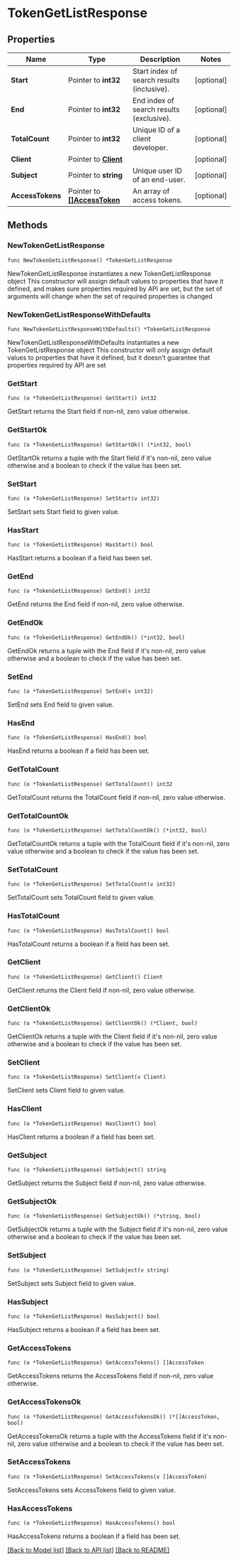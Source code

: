 # TokenGetListResponse

## Properties

Name | Type | Description | Notes
------------ | ------------- | ------------- | -------------
**Start** | Pointer to **int32** | Start index of search results (inclusive).  | [optional] 
**End** | Pointer to **int32** | End index of search results (exclusive).  | [optional] 
**TotalCount** | Pointer to **int32** | Unique ID of a client developer.  | [optional] 
**Client** | Pointer to [**Client**](Client.md) |  | [optional] 
**Subject** | Pointer to **string** | Unique user ID of an end-user.  | [optional] 
**AccessTokens** | Pointer to [**[]AccessToken**](AccessToken.md) | An array of access tokens.  | [optional] 

## Methods

### NewTokenGetListResponse

`func NewTokenGetListResponse() *TokenGetListResponse`

NewTokenGetListResponse instantiates a new TokenGetListResponse object
This constructor will assign default values to properties that have it defined,
and makes sure properties required by API are set, but the set of arguments
will change when the set of required properties is changed

### NewTokenGetListResponseWithDefaults

`func NewTokenGetListResponseWithDefaults() *TokenGetListResponse`

NewTokenGetListResponseWithDefaults instantiates a new TokenGetListResponse object
This constructor will only assign default values to properties that have it defined,
but it doesn't guarantee that properties required by API are set

### GetStart

`func (o *TokenGetListResponse) GetStart() int32`

GetStart returns the Start field if non-nil, zero value otherwise.

### GetStartOk

`func (o *TokenGetListResponse) GetStartOk() (*int32, bool)`

GetStartOk returns a tuple with the Start field if it's non-nil, zero value otherwise
and a boolean to check if the value has been set.

### SetStart

`func (o *TokenGetListResponse) SetStart(v int32)`

SetStart sets Start field to given value.

### HasStart

`func (o *TokenGetListResponse) HasStart() bool`

HasStart returns a boolean if a field has been set.

### GetEnd

`func (o *TokenGetListResponse) GetEnd() int32`

GetEnd returns the End field if non-nil, zero value otherwise.

### GetEndOk

`func (o *TokenGetListResponse) GetEndOk() (*int32, bool)`

GetEndOk returns a tuple with the End field if it's non-nil, zero value otherwise
and a boolean to check if the value has been set.

### SetEnd

`func (o *TokenGetListResponse) SetEnd(v int32)`

SetEnd sets End field to given value.

### HasEnd

`func (o *TokenGetListResponse) HasEnd() bool`

HasEnd returns a boolean if a field has been set.

### GetTotalCount

`func (o *TokenGetListResponse) GetTotalCount() int32`

GetTotalCount returns the TotalCount field if non-nil, zero value otherwise.

### GetTotalCountOk

`func (o *TokenGetListResponse) GetTotalCountOk() (*int32, bool)`

GetTotalCountOk returns a tuple with the TotalCount field if it's non-nil, zero value otherwise
and a boolean to check if the value has been set.

### SetTotalCount

`func (o *TokenGetListResponse) SetTotalCount(v int32)`

SetTotalCount sets TotalCount field to given value.

### HasTotalCount

`func (o *TokenGetListResponse) HasTotalCount() bool`

HasTotalCount returns a boolean if a field has been set.

### GetClient

`func (o *TokenGetListResponse) GetClient() Client`

GetClient returns the Client field if non-nil, zero value otherwise.

### GetClientOk

`func (o *TokenGetListResponse) GetClientOk() (*Client, bool)`

GetClientOk returns a tuple with the Client field if it's non-nil, zero value otherwise
and a boolean to check if the value has been set.

### SetClient

`func (o *TokenGetListResponse) SetClient(v Client)`

SetClient sets Client field to given value.

### HasClient

`func (o *TokenGetListResponse) HasClient() bool`

HasClient returns a boolean if a field has been set.

### GetSubject

`func (o *TokenGetListResponse) GetSubject() string`

GetSubject returns the Subject field if non-nil, zero value otherwise.

### GetSubjectOk

`func (o *TokenGetListResponse) GetSubjectOk() (*string, bool)`

GetSubjectOk returns a tuple with the Subject field if it's non-nil, zero value otherwise
and a boolean to check if the value has been set.

### SetSubject

`func (o *TokenGetListResponse) SetSubject(v string)`

SetSubject sets Subject field to given value.

### HasSubject

`func (o *TokenGetListResponse) HasSubject() bool`

HasSubject returns a boolean if a field has been set.

### GetAccessTokens

`func (o *TokenGetListResponse) GetAccessTokens() []AccessToken`

GetAccessTokens returns the AccessTokens field if non-nil, zero value otherwise.

### GetAccessTokensOk

`func (o *TokenGetListResponse) GetAccessTokensOk() (*[]AccessToken, bool)`

GetAccessTokensOk returns a tuple with the AccessTokens field if it's non-nil, zero value otherwise
and a boolean to check if the value has been set.

### SetAccessTokens

`func (o *TokenGetListResponse) SetAccessTokens(v []AccessToken)`

SetAccessTokens sets AccessTokens field to given value.

### HasAccessTokens

`func (o *TokenGetListResponse) HasAccessTokens() bool`

HasAccessTokens returns a boolean if a field has been set.


[[Back to Model list]](../README.md#documentation-for-models) [[Back to API list]](../README.md#documentation-for-api-endpoints) [[Back to README]](../README.md)


